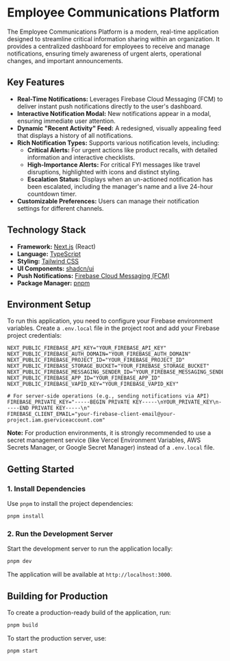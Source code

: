 # Employee Communications Platform

The Employee Communications Platform is a modern, real-time application designed to streamline critical information sharing within an organization. It provides a centralized dashboard for employees to receive and manage notifications, ensuring timely awareness of urgent alerts, operational changes, and important announcements.

## Key Features

- **Real-Time Notifications:** Leverages Firebase Cloud Messaging (FCM) to deliver instant push notifications directly to the user's dashboard.
- **Interactive Notification Modal:** New notifications appear in a modal, ensuring immediate user attention.
- **Dynamic "Recent Activity" Feed:** A redesigned, visually appealing feed that displays a history of all notifications.
- **Rich Notification Types:** Supports various notification levels, including:
  - **Critical Alerts:** For urgent actions like product recalls, with detailed information and interactive checklists.
  - **High-Importance Alerts:** For critical FYI messages like travel disruptions, highlighted with icons and distinct styling.
  - **Escalation Status:** Displays when an un-actioned notification has been escalated, including the manager's name and a live 24-hour countdown timer.
- **Customizable Preferences:** Users can manage their notification settings for different channels.

## Technology Stack

- **Framework:** [Next.js](https://nextjs.org/) (React)
- **Language:** [TypeScript](https://www.typescriptlang.org/)
- **Styling:** [Tailwind CSS](https://tailwindcss.com/)
- **UI Components:** [shadcn/ui](https://ui.shadcn.com/)
- **Push Notifications:** [Firebase Cloud Messaging (FCM)](https://firebase.google.com/docs/cloud-messaging)
- **Package Manager:** [pnpm](https://pnpm.io/)

## Environment Setup

To run this application, you need to configure your Firebase environment variables. Create a `.env.local` file in the project root and add your Firebase project credentials:

```env
NEXT_PUBLIC_FIREBASE_API_KEY="YOUR_FIREBASE_API_KEY"
NEXT_PUBLIC_FIREBASE_AUTH_DOMAIN="YOUR_FIREBASE_AUTH_DOMAIN"
NEXT_PUBLIC_FIREBASE_PROJECT_ID="YOUR_FIREBASE_PROJECT_ID"
NEXT_PUBLIC_FIREBASE_STORAGE_BUCKET="YOUR_FIREBASE_STORAGE_BUCKET"
NEXT_PUBLIC_FIREBASE_MESSAGING_SENDER_ID="YOUR_FIREBASE_MESSAGING_SENDER_ID"
NEXT_PUBLIC_FIREBASE_APP_ID="YOUR_FIREBASE_APP_ID"
NEXT_PUBLIC_FIREBASE_VAPID_KEY="YOUR_FIREBASE_VAPID_KEY"

# For server-side operations (e.g., sending notifications via API)
FIREBASE_PRIVATE_KEY="-----BEGIN PRIVATE KEY-----\nYOUR_PRIVATE_KEY\n-----END PRIVATE KEY-----\n"
FIREBASE_CLIENT_EMAIL="your-firebase-client-email@your-project.iam.gserviceaccount.com"
```

**Note:** For production environments, it is strongly recommended to use a secret management service (like Vercel Environment Variables, AWS Secrets Manager, or Google Secret Manager) instead of a `.env.local` file.

## Getting Started

### 1. Install Dependencies

Use `pnpm` to install the project dependencies:

```bash
pnpm install
```

### 2. Run the Development Server

Start the development server to run the application locally:

```bash
pnpm dev
```

The application will be available at `http://localhost:3000`.

## Building for Production

To create a production-ready build of the application, run:

```bash
pnpm build
```

To start the production server, use:

```bash
pnpm start
```